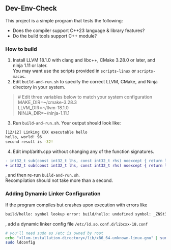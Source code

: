## Dev-Env-Check

This project is a simple program that tests the following:
* Does the compiler support C++23 language & library features?
* Do the build tools support C++ module?

### How to build
1. Install LLVM 18.1.0 with clang and libc++, CMake 3.28.0 or later, and
ninja 1.11 or later.  
You may want use the scripts provided in `scripts-linux` or `scripts-macos`.
2. Edit `build-and-run.sh` to specify the correct LLVM, CMake, and Ninja
directory in your system.
> \# Edit three variables below to match your system configuration  
MAKE_DIR=\~/cmake-3.28.3  
LLVM_DIR=\~/llvm-18.1.0  
NINJA_DIR=~/ninja-1.11.1  
3. Run `build-and-run.sh`. Your output should look like:
```bash
[12/12] Linking CXX executable hello
hello, world! 96
second result is -32!
```
4. Edit impl/arith.cpp without changing any of the function signatures.
```diff
- int32_t sub(const int32_t lhs, const int32_t rhs) noexcept { return lhs - rhs; }
+ int32_t sub(const int32_t lhs, const int32_t rhs) noexcept { return lhs * rhs; }
```
, and then re-run `build-and-run.sh`.  
Recompilation should not take more than a second.

### Adding Dynamic Linker Configuration

If the program compiles but crashes upon execution with errors like
```bash
build/hello: symbol lookup error: build/hello: undefined symbol: _ZNSt3__119__is_posix_terminalEP8_IO_FILE
```
, add a dynamic linker config file `/etc/ld.so.conf.d/libcxx-18.conf`
```bash
# you'll need sudo as /etc is owned by root
echo "<llvm-installation-directory>/lib/x86_64-unknown-linux-gnu" | sudo tee /etc/ld.so.conf.d/libcxx-18.conf
sudo ldconfig
```
